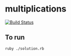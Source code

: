 multiplications
===============

[![Build Status](https://api.travis-ci.org/adwinsky/multiplications.png)](https://travis-ci.org/adwinsky/multiplications)

## To run

`ruby ./solution.rb`
